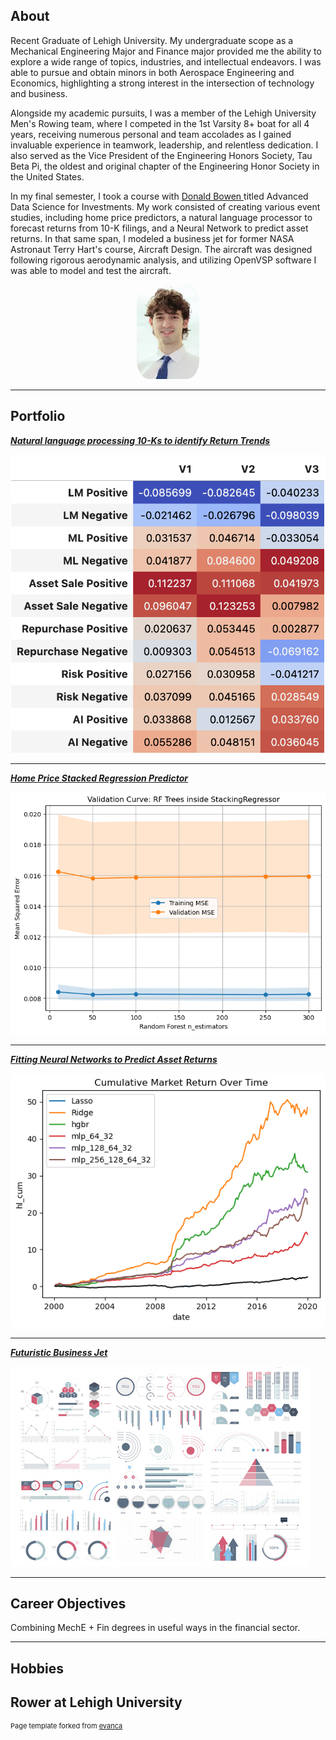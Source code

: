 ## About 

Recent Graduate of Lehigh University. My undergraduate scope as a Mechanical Engineering Major and Finance major provided me the ability to explore a wide range of topics, industries, and intellectual endeavors. I was able to pursue and obtain minors in both Aerospace Engineering and Economics, highlighting a strong interest in the intersection of technology and business.

Alongside my academic pursuits, I was a member of the Lehigh University Men's Rowing team, where I competed in the 1st Varsity 8+ boat for all 4 years, receiving numerous personal and team accolades as I gained invaluable experience in teamwork, leadership, and relentless dedication. I also served as the Vice President of the Engineering Honors Society, Tau Beta Pi, the oldest and original chapter of the Engineering Honor Society in the United States.

In my final semester, I took a course with
              <a
                className="text-sky-700"
                href="http://bowen.finance/"
              >
                Donald Bowen
              </a> titled Advanced Data Science for Investments. My work consisted of creating various event studies, including home price predictors, a natural language processor to forecast returns from 10-K filings, and a Neural Network to predict asset returns. In that same span, I modeled a business jet for former NASA Astronaut Terry Hart's course, Aircraft Design. The aircraft was designed following rigorous aerodynamic analysis, and utilizing OpenVSP software I was able to model and test the aircraft.



<p style="text-align:center;">
  <img class="img-circle" src="images/headshotjrc.webp" alt="Avatar" width="20%" style="border-radius:20%;">
</p>

---

## Portfolio

<!-- You can link to other websites, PDFs in this repo, and other pages in this repo -->

_**[Natural language processing 10-Ks to identify Return Trends](portfolio/report/report.md)**_


<img src="portfolio/report/output_8_0.png?raw=true"/>

---

_**[Home Price Stacked Regression Predictor](portfolio/stacked%20regressors/model/model.md)**_


<img src="portfolio/stacked regressors/model/output_19_0.png"/>

---

_**[Fitting Neural Networks to Predict Asset Returns](lehigh-asset-pricing.streamlit.app)**_

<img src="portfolio/stock_predictor_project/output_71_0.png">

---

_**[Futuristic Business Jet](pdf/Mech328ClassOverview_GoogleDocs.pdf)**_

<img src="images/dummy_thumbnail.jpg?raw=true"/>

---

## Career Objectives

Combining MechE + Fin degrees in useful ways in the financial sector. 

---

## Hobbies

Rower at Lehigh University
---
<p style="font-size:11px">Page template forked from <a href="https://github.com/evanca/quick-portfolio">evanca</a></p>
<!-- Remove above link if you don't want to attibute -->
